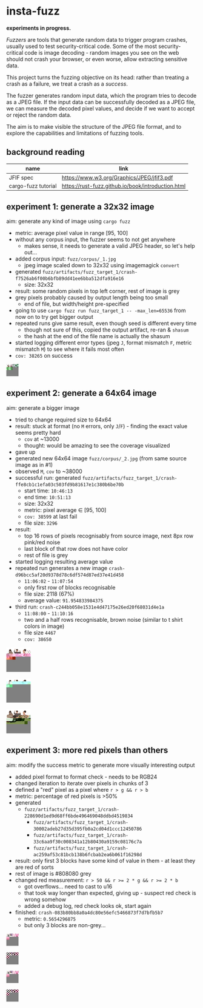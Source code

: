 # insta-fuzz

**experiments in progress.**

_Fuzzers_ are tools that generate random data to trigger program crashes, usually used to test security-critical code. Some of the most security-critical code is image decoding - random images you see on the web should not crash your browser, or even worse, allow extracting sensitive data.

This project turns the fuzzing objective on its head: rather than treating a crash as a failure, we treat a crash as a *success*.

The fuzzer generates random input data, which the program tries to decode as a JPEG file. If the input data can be successfully decoded as a JPEG file, we can measure the decoded pixel values, and decide if we want to accept or reject the random data.

The aim is to make visible the structure of the JPEG file format, and to explore the capabilities and limitations of fuzzing tools.

## background reading

| name | link |
|-|-|
| JFIF spec | https://www.w3.org/Graphics/JPEG/jfif3.pdf |
| cargo-fuzz tutorial | https://rust-fuzz.github.io/book/introduction.html |

## experiment 1: generate a 32x32 image

aim: generate any kind of image using `cargo fuzz`

- metric: average pixel value in range [95, 100]
- without any corpus input, the fuzzer seems to not get anywhere
  - makes sense, it needs to generate a valid JPEG header, so let's help out...
- added corpus input: `fuzz/corpus/_1.jpg`
  - jpeg image scaled down to 32x32 using imagemagick `convert`
- generated `fuzz/artifacts/fuzz_target_1/crash-f7526ab6f00b6bfb89dd41ee6bba512dfa916e16`
  - size: 32x32
- result: some random pixels in top left corner, rest of image is grey
- grey pixels probably caused by output length being too small
  - end of file, but width/height pre-specified
- going to use `cargo fuzz run fuzz_target_1 -- -max_len=65536` from now on to try get bigger output
- repeated runs give same result, even though seed is different every time
  - though not sure of this, copied the output artifact, re-ran & `shasum`
  - the hash at the end of the file name is actually the shasum
- started logging different error types (jpeg `J`, format mismatch `F`, metric mismatch `M`) to see where it fails most often
- `cov: 38265` on success

![](fuzz/artifacts/fuzz_target_1/crash-f7526ab6f00b6bfb89dd41ee6bba512dfa916e16)

## experiment 2: generate a 64x64 image

aim: generate a bigger image

- tried to change required size to 64x64
- result: stuck at format (no `M` errors, only `J`/`F`) - finding the exact value seems pretty hard
  - `cov` at ~13000
  - thought: would be amazing to see the coverage visualized
- gave up
- generated new 64x64 image `fuzz/corpus/_2.jpg` (from same source image as in #1)
- observed `M`, `cov` to ~38000
- successful run: generated `fuzz/artifacts/fuzz_target_1/crash-ffe8cb1c1efa03c503fd9b81617e1c380b6be70b`
  - start time: `10:46:13`
  - end time: `10:51:13`
  - size: 32x32
  - metric: pixel average ∈ [95, 100]
  - `cov: 38599` at last fail
  - file size: `3296`
- result:
  - top 16 rows of pixels recognisably from source image, next 8px row pink/red noise
  - last block of that row does not have color
  - rest of file is grey
- started logging resulting average value
- repeated run generates a new image `crash-d96bcc5af20d9378d78c6df574d87ed37e41d458`
  - `11:06:02` - `11:07:54`
  - only first row of blocks recognisable
  - file size: 2118 (67%)
  - average value: `91.954833984375`
- third run: `crash-c244bb058e1531e4d47175e26ed20f68031d4e1a`
  - `11:08:00` - `11:10:16`
  - two and a half rows recognisable, brown noise (similar to t shirt colors in image)
  - file size `4467`
  - `cov: 38650`

![](fuzz/artifacts/fuzz_target_1/crash-ffe8cb1c1efa03c503fd9b81617e1c380b6be70b)

![](fuzz/artifacts/fuzz_target_1/crash-d96bcc5af20d9378d78c6df574d87ed37e41d458)

![](fuzz/artifacts/fuzz_target_1/crash-c244bb058e1531e4d47175e26ed20f68031d4e1a)

## experiment 3: more red pixels than others

aim: modify the success metric to generate more visually interesting output

- added pixel format to format check - needs to be RGB24
- changed iteration to iterate over pixels in chunks of 3
- defined a "red" pixel as a pixel where `r > g && r > b`
- metric: percentage of red pixels is >50%
- generated
  - `fuzz/artifacts/fuzz_target_1/crash-228690d1ed9d68ff6bde496469048ddbd4519834`
	- `fuzz/artifacts/fuzz_target_1/crash-30002adeb27d35d395fb0a2cd04d1ccc12450786`
	- `fuzz/artifacts/fuzz_target_1/crash-33c6aa9f30c008341a12b80430a9159c08176c7a`
	- `fuzz/artifacts/fuzz_target_1/crash-ac259af53c81bcb138b6fcbab2ea6b061f16298d`
- result: only first 3 blocks have some kind of value in them - at least they are red of sorts
- rest of image is #808080 grey
- changed red measurement: `r > 50 && r >= 2 * g && r >= 2 * b`
  - got overflows... need to cast to u16
  - that took way longer than expected, giving up - suspect red check is wrong somehow
  - added a debug log, red check looks ok, start again
- finished: `crash-083b80bb8a0a4dc80e56efc5466873f7d7bfb5b7`
  - metric: `0.5654296875`
  - but only 3 blocks are non-grey...

![](fuzz/artifacts/fuzz_target_1/crash-228690d1ed9d68ff6bde496469048ddbd4519834)

![](fuzz/artifacts/fuzz_target_1/crash-30002adeb27d35d395fb0a2cd04d1ccc12450786)

![](fuzz/artifacts/fuzz_target_1/crash-33c6aa9f30c008341a12b80430a9159c08176c7a)

![](fuzz/artifacts/fuzz_target_1/crash-ac259af53c81bcb138b6fcbab2ea6b061f16298d)
